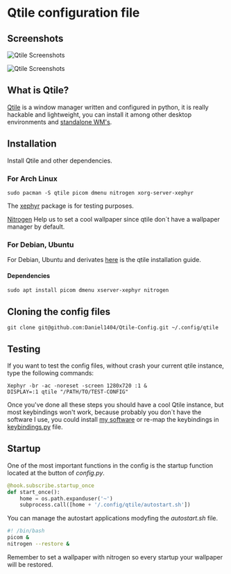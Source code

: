 # Qtile configuration file

## Screenshots

![Qtile Screenshots](../assets/qtile-2.png)

![Qtile Screenshots](../assets/Qtile-1.png)

## What is Qtile?

[Qtile](http://www.qtile.org/) is a window manager written and configured in python, it is really hackable and lightweight, you can install it among other desktop environments and [standalone WM's](https://wiki.archlinux.org/index.php/window_manager). 

## Installation
Install Qtile and other dependencies.

### For Arch Linux

```
sudo pacman -S qtile picom dmenu nitrogen xorg-server-xephyr
```

The [xephyr](https://wiki.archlinux.org/index.php/Xephyr) package is for testing  purposes.

[Nitrogen](https://wiki.archlinux.org/index.php/nitrogen) Help us to set a cool wallpaper since qtile don´t have a wallpaper manager by default.

### For Debian, Ubuntu

For Debian, Ubuntu and derivates [here](http://docs.qtile.org/en/latest/manual/install/ubuntu.html) is the qtile installation guide.
#### Dependencies
```
sudo apt install picom dmenu xserver-xephyr nitrogen
```
## Cloning the config files
```
git clone git@github.com:Daniel1404/Qtile-Config.git ~/.config/qtile
```

## Testing 

If you want to test the config files, without crash your current qtile instance, type the following commands:

```
Xephyr -br -ac -noreset -screen 1280x720 :1 &
DISPLAY=:1 qtile "/PATH/TO/TEST-CONFIG"
```
Once you've done all these steps you  should have a cool Qtile instance, but most keybindings won't work, because probably you don´t have the software I use, you could install [my software]() or re-map the keybindings in [keybindings.py](https://github.com/Daniel1404/Qtile-Config/blob/main/keybindings.py) file.

## Startup 

One of the most important functions in the config is the startup function located  at the button of _config.py_.

``` python
@hook.subscribe.startup_once
def start_once():
    home = os.path.expanduser('~')
    subprocess.call([home + '/.config/qtile/autostart.sh'])
```
You can manage the autostart applications modyfing the  _autostart.sh_ file.

``` bash
#! /bin/bash 
picom &
nitrogen --restore &
```
Remember to set a wallpaper with nitrogen so every startup your wallpaper will be restored.
